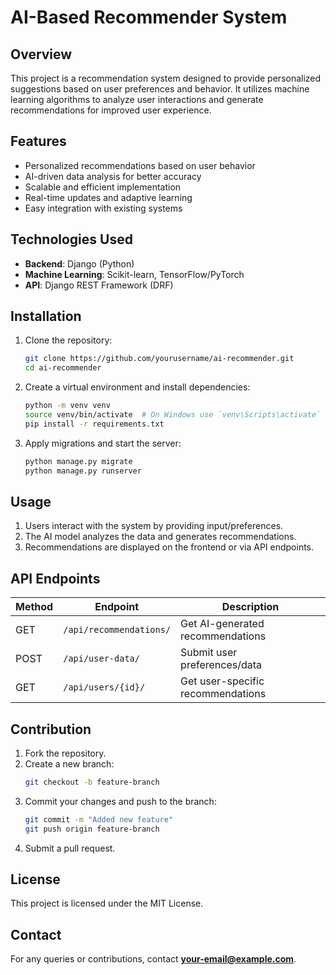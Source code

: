 # AI-Based Recommender System

## Overview
This project is a recommendation system designed to provide personalized suggestions based on user preferences and behavior. It utilizes machine learning algorithms to analyze user interactions and generate recommendations for improved user experience.

## Features
- Personalized recommendations based on user behavior
- AI-driven data analysis for better accuracy
- Scalable and efficient implementation
- Real-time updates and adaptive learning
- Easy integration with existing systems

## Technologies Used
- **Backend**: Django (Python)
- **Machine Learning**: Scikit-learn, TensorFlow/PyTorch
- **API**: Django REST Framework (DRF)

## Installation
1. Clone the repository:
   ```sh
   git clone https://github.com/yourusername/ai-recommender.git
   cd ai-recommender
   ```
2. Create a virtual environment and install dependencies:
   ```sh
   python -m venv venv
   source venv/bin/activate  # On Windows use `venv\Scripts\activate`
   pip install -r requirements.txt
   ```
3. Apply migrations and start the server:
   ```sh
   python manage.py migrate
   python manage.py runserver
   ```

## Usage
1. Users interact with the system by providing input/preferences.
2. The AI model analyzes the data and generates recommendations.
3. Recommendations are displayed on the frontend or via API endpoints.

## API Endpoints
| Method | Endpoint | Description |
|--------|----------|--------------|
| GET | `/api/recommendations/` | Get AI-generated recommendations |
| POST | `/api/user-data/` | Submit user preferences/data |
| GET | `/api/users/{id}/` | Get user-specific recommendations |

## Contribution
1. Fork the repository.
2. Create a new branch:
   ```sh
   git checkout -b feature-branch
   ```
3. Commit your changes and push to the branch:
   ```sh
   git commit -m "Added new feature"
   git push origin feature-branch
   ```
4. Submit a pull request.

## License
This project is licensed under the MIT License.

## Contact
For any queries or contributions, contact **your-email@example.com**.


